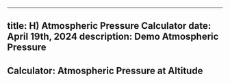-----
title: H) Atmospheric Pressure Calculator
date: April 19th, 2024
description: Demo Atmospheric Pressure
-----

## Calculator: Atmospheric Pressure at Altitude

<atmospheric-pressure-calculator v-bind:show_table='true'/>